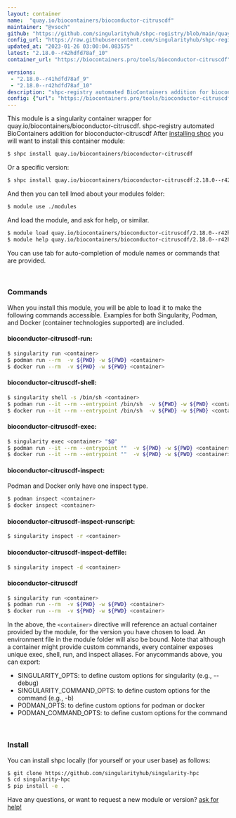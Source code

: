```yaml
---
layout: container
name:  "quay.io/biocontainers/bioconductor-citruscdf"
maintainer: "@vsoch"
github: "https://github.com/singularityhub/shpc-registry/blob/main/quay.io/biocontainers/bioconductor-citruscdf/container.yaml"
config_url: "https://raw.githubusercontent.com/singularityhub/shpc-registry/main/quay.io/biocontainers/bioconductor-citruscdf/container.yaml"
updated_at: "2023-01-26 03:00:04.083575"
latest: "2.18.0--r42hdfd78af_10"
container_url: "https://biocontainers.pro/tools/bioconductor-citruscdf"

versions:
 - "2.18.0--r41hdfd78af_9"
 - "2.18.0--r42hdfd78af_10"
description: "shpc-registry automated BioContainers addition for bioconductor-citruscdf"
config: {"url": "https://biocontainers.pro/tools/bioconductor-citruscdf", "maintainer": "@vsoch", "description": "shpc-registry automated BioContainers addition for bioconductor-citruscdf", "latest": {"2.18.0--r42hdfd78af_10": "sha256:213996596dd0ae8c52eb07ea5152cf883d67b5d22881a525f2b0a67672a4fe8e"}, "tags": {"2.18.0--r41hdfd78af_9": "sha256:0e95b90ef0917f2fc185f6f36a8a792ff3dc8cad7d95fd7c9013a067715eb403", "2.18.0--r42hdfd78af_10": "sha256:213996596dd0ae8c52eb07ea5152cf883d67b5d22881a525f2b0a67672a4fe8e"}, "docker": "quay.io/biocontainers/bioconductor-citruscdf"}
---
```


This module is a singularity container wrapper for quay.io/biocontainers/bioconductor-citruscdf.
shpc-registry automated BioContainers addition for bioconductor-citruscdf
After [installing shpc](#install) you will want to install this container module:


```bash
$ shpc install quay.io/biocontainers/bioconductor-citruscdf
```

Or a specific version:

```bash
$ shpc install quay.io/biocontainers/bioconductor-citruscdf:2.18.0--r42hdfd78af_10
```

And then you can tell lmod about your modules folder:

```bash
$ module use ./modules
```

And load the module, and ask for help, or similar.

```bash
$ module load quay.io/biocontainers/bioconductor-citruscdf/2.18.0--r42hdfd78af_10
$ module help quay.io/biocontainers/bioconductor-citruscdf/2.18.0--r42hdfd78af_10
```

You can use tab for auto-completion of module names or commands that are provided.

<br>

### Commands

When you install this module, you will be able to load it to make the following commands accessible.
Examples for both Singularity, Podman, and Docker (container technologies supported) are included.

#### bioconductor-citruscdf-run:

```bash
$ singularity run <container>
$ podman run --rm  -v ${PWD} -w ${PWD} <container>
$ docker run --rm  -v ${PWD} -w ${PWD} <container>
```

#### bioconductor-citruscdf-shell:

```bash
$ singularity shell -s /bin/sh <container>
$ podman run --it --rm --entrypoint /bin/sh  -v ${PWD} -w ${PWD} <container>
$ docker run --it --rm --entrypoint /bin/sh  -v ${PWD} -w ${PWD} <container>
```

#### bioconductor-citruscdf-exec:

```bash
$ singularity exec <container> "$@"
$ podman run --it --rm --entrypoint ""  -v ${PWD} -w ${PWD} <container> "$@"
$ docker run --it --rm --entrypoint ""  -v ${PWD} -w ${PWD} <container> "$@"
```

#### bioconductor-citruscdf-inspect:

Podman and Docker only have one inspect type.

```bash
$ podman inspect <container>
$ docker inspect <container>
```

#### bioconductor-citruscdf-inspect-runscript:

```bash
$ singularity inspect -r <container>
```

#### bioconductor-citruscdf-inspect-deffile:

```bash
$ singularity inspect -d <container>
```



#### bioconductor-citruscdf

```bash
$ singularity run <container>
$ podman run --rm  -v ${PWD} -w ${PWD} <container>
$ docker run --rm  -v ${PWD} -w ${PWD} <container>
```


In the above, the `<container>` directive will reference an actual container provided
by the module, for the version you have chosen to load. An environment file in the
module folder will also be bound. Note that although a container
might provide custom commands, every container exposes unique exec, shell, run, and
inspect aliases. For anycommands above, you can export:

 - SINGULARITY_OPTS: to define custom options for singularity (e.g., --debug)
 - SINGULARITY_COMMAND_OPTS: to define custom options for the command (e.g., -b)
 - PODMAN_OPTS: to define custom options for podman or docker
 - PODMAN_COMMAND_OPTS: to define custom options for the command

<br>

### Install

You can install shpc locally (for yourself or your user base) as follows:

```bash
$ git clone https://github.com/singularityhub/singularity-hpc
$ cd singularity-hpc
$ pip install -e .
```

Have any questions, or want to request a new module or version? [ask for help!](https://github.com/singularityhub/singularity-hpc/issues)